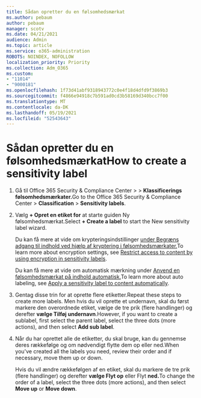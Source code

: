 ```yaml
---
title: Sådan opretter du en følsomhedsmærkat
ms.author: pebaum
author: pebaum
manager: scotv
ms.date: 04/21/2021
audience: Admin
ms.topic: article
ms.service: o365-administration
ROBOTS: NOINDEX, NOFOLLOW
localization_priority: Priority
ms.collection: Adm_O365
ms.custom:
- "11014"
- "9000181"
ms.openlocfilehash: 1f73d41abf9318943772c0e4f18d4dfd9f3869b3
ms.sourcegitcommit: f4866e94918c7b591ad0cd3b58169d340bcc7f00
ms.translationtype: MT
ms.contentlocale: da-DK
ms.lasthandoff: 05/19/2021
ms.locfileid: "52543643"
---
```

# <a name="how-to-create-a-sensitivity-label"></a><span data-ttu-id="6d7c8-102">Sådan opretter du en følsomhedsmærkat</span><span class="sxs-lookup"><span data-stu-id="6d7c8-102">How to create a sensitivity label</span></span>

1. <span data-ttu-id="6d7c8-103">Gå til Office 365 Security & Compliance Center >   >  **Klassificerings følsomhedsmærkater.**</span><span class="sxs-lookup"><span data-stu-id="6d7c8-103">Go to the Office 365 Security & Compliance Center > **Classification** > **Sensitivity labels**.</span></span>

1. <span data-ttu-id="6d7c8-104">Vælg **+ Opret en etiket for** at starte guiden Ny følsomhedsmærkat.</span><span class="sxs-lookup"><span data-stu-id="6d7c8-104">Select **+ Create a label** to start the New sensitivity label wizard.</span></span>

    <span data-ttu-id="6d7c8-105">Du kan få mere at vide om krypteringsindstillinger [under Begræns adgang til indhold ved hjælp af kryptering i følsomhedsmærkater.](https://go.microsoft.com/fwlink/?linkid=2106331)</span><span class="sxs-lookup"><span data-stu-id="6d7c8-105">To learn more about encryption settings, see [Restrict access to content by using encryption in sensitivity labels](https://go.microsoft.com/fwlink/?linkid=2106331).</span></span>

    <span data-ttu-id="6d7c8-106">Du kan få mere at vide om automatisk mærkning under [Anvend en følsomhedsmærkat på indhold automatisk.](https://go.microsoft.com/fwlink/?linkid=2105837)</span><span class="sxs-lookup"><span data-stu-id="6d7c8-106">To learn more about auto labeling, see [Apply a sensitivity label to content automatically](https://go.microsoft.com/fwlink/?linkid=2105837).</span></span>

1. <span data-ttu-id="6d7c8-107">Gentag disse trin for at oprette flere etiketter.</span><span class="sxs-lookup"><span data-stu-id="6d7c8-107">Repeat these steps to create more labels.</span></span> <span data-ttu-id="6d7c8-108">Men hvis du vil oprette et undernavn, skal du først markere den overordnede etiket, vælge de tre prik (flere handlinger) og derefter **vælge Tilføj undernavn**.</span><span class="sxs-lookup"><span data-stu-id="6d7c8-108">However, if you want to create a sublabel, first select the parent label, select the three dots (more actions), and then select **Add sub label**.</span></span>

1. <span data-ttu-id="6d7c8-109">Når du har oprettet alle de etiketter, du skal bruge, kan du gennemse deres rækkefølge og om nødvendigt flytte dem op eller ned.</span><span class="sxs-lookup"><span data-stu-id="6d7c8-109">When you've created all the labels you need, review their order and if necessary, move them up or down.</span></span> 
    
    <span data-ttu-id="6d7c8-110">Hvis du vil ændre rækkefølgen af en etiket, skal du markere de tre prik (flere handlinger) og derefter **vælge Flyt op** eller Flyt **ned.**</span><span class="sxs-lookup"><span data-stu-id="6d7c8-110">To change the order of a label, select the three dots (more actions), and then select **Move up** or **Move down**.</span></span>
